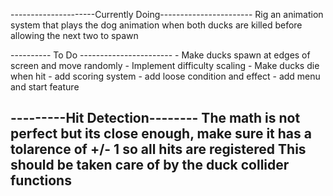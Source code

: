 

---------------------Currently Doing-----------------------
    Rig an animation system that plays the dog animation when both ducks are killed before allowing the next two to spawn


---------- To Do -----------------------
    - Make ducks spawn at edges of screen and move randomly
    - Implement difficulty scaling
    - Make ducks die when hit
    - add scoring system
    - add loose condition and effect
    - add menu and start feature




---------Hit Detection--------
    The math is not perfect but its close enough, make sure it has a tolarence of +/- 1 so all hits are registered
    This should be taken care of by the duck collider functions
---------------------------------------------------